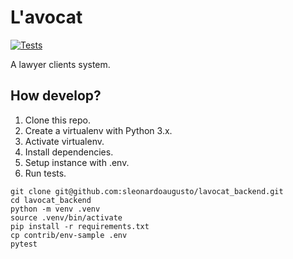 # L'avocat

[![Tests](https://github.com/sleonardoaugusto/lavocat_backend/actions/workflows/ci-cd.yaml/badge.svg?branch=master)](https://github.com/sleonardoaugusto/lavocat_backend/actions/workflows/ci-cd.yaml)

A lawyer clients system.

## How develop?

1. Clone this repo.
2. Create a virtualenv with Python 3.x.
3. Activate virtualenv.
4. Install dependencies.
5. Setup instance with .env.
6. Run tests.

```console
git clone git@github.com:sleonardoaugusto/lavocat_backend.git
cd lavocat_backend
python -m venv .venv
source .venv/bin/activate
pip install -r requirements.txt
cp contrib/env-sample .env
pytest
```
